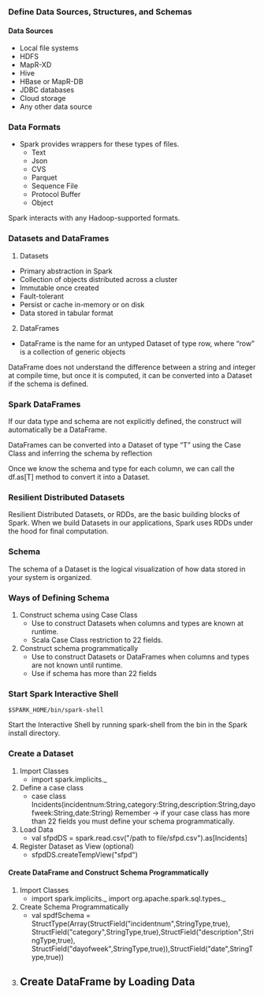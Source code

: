 ### Define Data Sources, Structures, and Schemas
#### Data Sources
* Local file systems
* HDFS
* MapR-XD
* Hive
* HBase or MapR-DB
* JDBC databases 
* Cloud storage
* Any other data source


### Data Formats
* Spark provides wrappers for these types of files.
    - Text
    - Json
    - CVS
    - Parquet
    - Sequence File
    - Protocol Buffer
    - Object

Spark interacts with any Hadoop-supported formats.

### Datasets and DataFrames
1. Datasets
* Primary abstraction in Spark
* Collection of objects distributed across a cluster
* Immutable once created
* Fault-tolerant
* Persist or cache in-memory or on disk
* Data stored in tabular format
2. DataFrames
* DataFrame is the name for an untyped Dataset of type row, where “row” is a collection of
generic objects

 DataFrame does not understand the difference between a
string and integer at compile time, but once it is computed, it can be converted into a Dataset if
the schema is defined.

### Spark DataFrames
If our data type and schema are not explicitly defined, the construct will automatically be a
DataFrame. 

DataFrames can be converted into a Dataset of type “T” using the Case Class and inferring the
schema by reflection

 Once we know the schema and type for each column, we can call the
df.as[T] method to convert it into a Dataset.

### Resilient Distributed Datasets
Resilient Distributed Datasets, or RDDs, are the basic building blocks of Spark. When we build
Datasets in our applications, Spark uses RDDs under the hood for final computation.

### Schema
The schema of a Dataset is the logical visualization of how data stored in your system is
organized. 

### Ways of Defining Schema
1. Construct schema using Case Class
    - Use to construct Datasets when columns and types are known at runtime.
    - Scala Case Class restriction to 22 fields.
2. Construct schema programmatically
    - Use to construct Datasets or DataFrames when columns and types are not known until runtime.
    - Use if schema has more than 22 fields

 ### Start Spark Interactive Shell
    $SPARK_HOME/bin/spark-shell

Start the Interactive Shell by running spark-shell from the bin in the Spark install directory. 

### Create a Dataset
1. Import Classes
     - import spark.implicits._
2. Define a case class
    - case class Incidents(incidentnum:String,category:String,description:String,dayofweek:String,date:String)
    Remember -> if your case class has more than 22 fields you must define your schema programmatically.
3.  Load Data
    - val sfpdDS = spark.read.csv("/path to file/sfpd.csv").as[Incidents]
4. Register Dataset as View (optional)
    - sfpdDS.createTempView("sfpd")

#### Create DataFrame and Construct Schema Programmatically
1.  Import Classes
    - import spark.implicits._
      import org.apache.spark.sql.types._
2.  Create Schema Programmatically
    - val spdfSchema = StructType(Array(StructField("incidentnum",StringType,true),
    StructField("category",StringType,true),StructField("description",StringType,true),
    StructField("dayofweek",StringType,true)),StructField("date",StringType,true))
3.  Create DataFrame by Loading Data
    - 